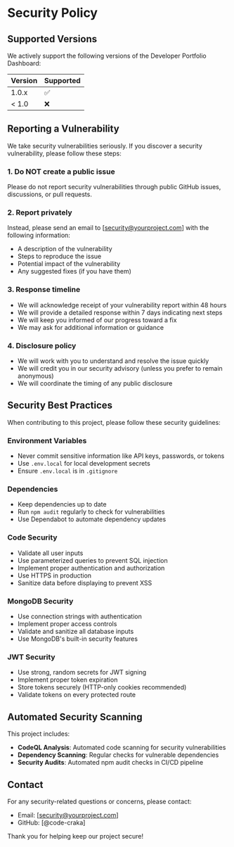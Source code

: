 # Security Policy

## Supported Versions

We actively support the following versions of the Developer Portfolio Dashboard:

| Version | Supported          |
| ------- | ------------------ |
| 1.0.x   | :white_check_mark: |
| < 1.0   | :x:                |

## Reporting a Vulnerability

We take security vulnerabilities seriously. If you discover a security vulnerability, please follow these steps:

### 1. Do NOT create a public issue

Please do not report security vulnerabilities through public GitHub issues, discussions, or pull requests.

### 2. Report privately

Instead, please send an email to [security@yourproject.com] with the following information:

- A description of the vulnerability
- Steps to reproduce the issue
- Potential impact of the vulnerability
- Any suggested fixes (if you have them)

### 3. Response timeline

- We will acknowledge receipt of your vulnerability report within 48 hours
- We will provide a detailed response within 7 days indicating next steps
- We will keep you informed of our progress toward a fix
- We may ask for additional information or guidance

### 4. Disclosure policy

- We will work with you to understand and resolve the issue quickly
- We will credit you in our security advisory (unless you prefer to remain anonymous)
- We will coordinate the timing of any public disclosure

## Security Best Practices

When contributing to this project, please follow these security guidelines:

### Environment Variables
- Never commit sensitive information like API keys, passwords, or tokens
- Use `.env.local` for local development secrets
- Ensure `.env.local` is in `.gitignore`

### Dependencies
- Keep dependencies up to date
- Run `npm audit` regularly to check for vulnerabilities
- Use Dependabot to automate dependency updates

### Code Security
- Validate all user inputs
- Use parameterized queries to prevent SQL injection
- Implement proper authentication and authorization
- Use HTTPS in production
- Sanitize data before displaying to prevent XSS

### MongoDB Security
- Use connection strings with authentication
- Implement proper access controls
- Validate and sanitize all database inputs
- Use MongoDB's built-in security features

### JWT Security
- Use strong, random secrets for JWT signing
- Implement proper token expiration
- Store tokens securely (HTTP-only cookies recommended)
- Validate tokens on every protected route

## Automated Security Scanning

This project includes:

- **CodeQL Analysis**: Automated code scanning for security vulnerabilities
- **Dependency Scanning**: Regular checks for vulnerable dependencies
- **Security Audits**: Automated npm audit checks in CI/CD pipeline

## Contact

For any security-related questions or concerns, please contact:
- Email: [security@yourproject.com]
- GitHub: [@code-craka]

Thank you for helping keep our project secure!
